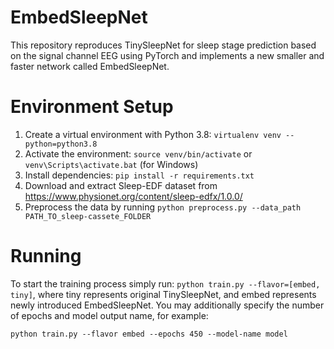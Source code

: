 # EmbedSleepNet
This repository reproduces TinySleepNet for sleep stage prediction based on the signal channel EEG
using PyTorch and implements a new smaller and faster network called EmbedSleepNet.
# Environment Setup
1. Create a virtual environment with Python 3.8:
`virtualenv venv --python=python3.8`
2. Activate the environment:
`source venv/bin/activate` or `venv\Scripts\activate.bat` (for Windows)
3. Install dependencies:
`pip install -r requirements.txt`
4. Download and extract Sleep-EDF dataset from https://www.physionet.org/content/sleep-edfx/1.0.0/
5. Preprocess the data by running `python preprocess.py --data_path PATH_TO_sleep-cassete_FOLDER`
# Running
To start the training process simply run:
`python train.py --flavor=[embed, tiny]`, where tiny represents original TinySleepNet, 
and embed represents newly introduced EmbedSleepNet. 
You may additionally specify the number of epochs and model output name, for example:

`python train.py --flavor embed --epochs 450 --model-name model`